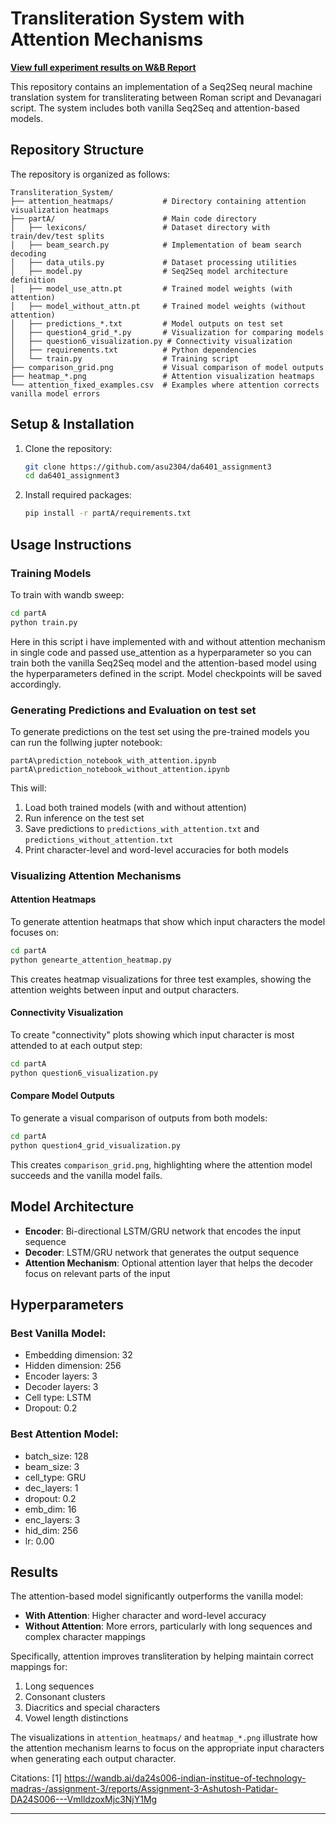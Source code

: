 # Transliteration System with Attention Mechanisms

**[View full experiment results on W&B Report](https://wandb.ai/da24s006-indian-institue-of-technology-madras-/assignment-3/reports/Assignment-3-Ashutosh-Patidar-DA24S006---VmlldzoxMjc3NjY1Mg)**

This repository contains an implementation of a Seq2Seq neural machine translation system for transliterating between Roman script and Devanagari script. The system includes both vanilla Seq2Seq and attention-based models.

## Repository Structure

The repository is organized as follows:

```
Transliteration_System/
├── attention_heatmaps/           # Directory containing attention visualization heatmaps
├── partA/                        # Main code directory
│   ├── lexicons/                 # Dataset directory with train/dev/test splits
│   ├── beam_search.py            # Implementation of beam search decoding
│   ├── data_utils.py             # Dataset processing utilities
│   ├── model.py                  # Seq2Seq model architecture definition
│   ├── model_use_attn.pt         # Trained model weights (with attention)
│   ├── model_without_attn.pt     # Trained model weights (without attention)
│   ├── predictions_*.txt         # Model outputs on test set
│   ├── question4_grid_*.py       # Visualization for comparing models
│   ├── question6_visualization.py # Connectivity visualization
│   ├── requirements.txt          # Python dependencies
│   └── train.py                  # Training script
├── comparison_grid.png           # Visual comparison of model outputs
├── heatmap_*.png                 # Attention visualization heatmaps
└── attention_fixed_examples.csv  # Examples where attention corrects vanilla model errors
```

## Setup & Installation

1. Clone the repository:
   ```bash
   git clone https://github.com/asu2304/da6401_assignment3
   cd da6401_assignment3
   ```

2. Install required packages:
   ```bash
   pip install -r partA/requirements.txt
   ```

## Usage Instructions

### Training Models

To train with wandb sweep:

```bash
cd partA
python train.py
```

Here in this script i have implemented with and without attention mechanism in single code and passed use_attention as a hyperparameter so you can train both the vanilla Seq2Seq model and the attention-based model using the hyperparameters defined in the script. Model checkpoints will be saved accordingly.

### Generating Predictions and Evaluation on test set

To generate predictions on the test set using the pre-trained models you can run the follwing jupter notebook: 
```
partA\prediction_notebook_with_attention.ipynb
partA\prediction_notebook_without_attention.ipynb
```

This will:
1. Load both trained models (with and without attention)
2. Run inference on the test set
3. Save predictions to `predictions_with_attention.txt` and `predictions_without_attention.txt`
4. Print character-level and word-level accuracies for both models

### Visualizing Attention Mechanisms

#### Attention Heatmaps

To generate attention heatmaps that show which input characters the model focuses on:

```bash
cd partA
python genearte_attention_heatmap.py
```

This creates heatmap visualizations for three test examples, showing the attention weights between input and output characters.

#### Connectivity Visualization

To create "connectivity" plots showing which input character is most attended to at each output step:

```bash
cd partA
python question6_visualization.py
```

#### Compare Model Outputs

To generate a visual comparison of outputs from both models:

```bash
cd partA
python question4_grid_visualization.py
```

This creates `comparison_grid.png`, highlighting where the attention model succeeds and the vanilla model fails.




## Model Architecture

- **Encoder**: Bi-directional LSTM/GRU network that encodes the input sequence
- **Decoder**: LSTM/GRU network that generates the output sequence
- **Attention Mechanism**: Optional attention layer that helps the decoder focus on relevant parts of the input

## Hyperparameters

### Best Vanilla Model:
- Embedding dimension: 32
- Hidden dimension: 256
- Encoder layers: 3
- Decoder layers: 3
- Cell type: LSTM
- Dropout: 0.2
  
### Best Attention Model:
- batch_size: 128
- beam_size: 3
- cell_type: GRU
- dec_layers: 1
- dropout: 0.2
- emb_dim: 16
- enc_layers: 3
- hid_dim: 256
- lr: 0.00

## Results

The attention-based model significantly outperforms the vanilla model:
- **With Attention**: Higher character and word-level accuracy
- **Without Attention**: More errors, particularly with long sequences and complex character mappings

Specifically, attention improves transliteration by helping maintain correct mappings for:
1. Long sequences
2. Consonant clusters
3. Diacritics and special characters
4. Vowel length distinctions

The visualizations in `attention_heatmaps/` and `heatmap_*.png` illustrate how the attention mechanism learns to focus on the appropriate input characters when generating each output character.

Citations:
[1] https://wandb.ai/da24s006-indian-institue-of-technology-madras-/assignment-3/reports/Assignment-3-Ashutosh-Patidar-DA24S006---VmlldzoxMjc3NjY1Mg

---

